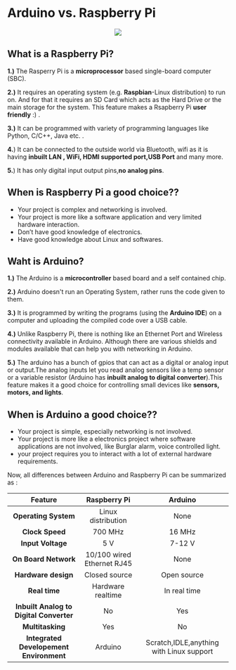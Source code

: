 # Arduino vs. Raspberry Pi

<p align="center"> 
<img src="https://user-images.githubusercontent.com/35935951/36996808-b942568e-20dd-11e8-96ad-61d7ee64a5fa.jpg">
</p>



## What is a Raspberry Pi?

**1.)**  The Rasperry Pi is a **microprocessor** based single-board computer (SBC).  

**2.)**  It requires an operating system (e.g. **Raspbian**-Linux distribution) to run on. And for that it requires an SD Card which acts as the Hard Drive or the main storage for the system. This feature makes a Rsapberry Pi **user friendly** :) .  

**3.)**  It can be programmed with variety of programming languages like Python, C/C++, Java etc. .  

**4.**)  It can be connected to the outside world via Bluetooth, wifi as it is having **inbuilt LAN , WiFi, HDMI supported port,USB Port** and many more.  

**5.**)  It has only digital input output pins,**no analog pins**.  

## When is Raspberry Pi a good choice??

* Your project is complex and networking is involved.  
* Your project is more like a software application and very limited hardware interaction.  
* Don’t have good knowledge of electronics.  
* Have good knowledge about Linux and softwares.  
 

## Waht is Arduino?

**1.)**  The Arduino is a **microcontroller** based board and a self contained chip.  

**2.)**  Arduino doesn't run an Operating System, rather runs the code given to them.  

**3.)**  It is programmed by writing the programs (using the **Arduino IDE**) on a computer and uploading the compiled code over a USB cable.  

**4.)**  Unlike Raspberry Pi, there is nothing like an Ethernet Port and Wireless connectivity available in Arduino. Although there are various shields and modules available that can help you with networking in Arduino.  

**5.)**  The arduino has a bunch of gpios that can act as a digital or analog input or output.The analog inputs let you read analog sensors like a temp sensor or a variable resistor (Arduino has **inbuilt analog to digital converter**).This feature makes it a good choice for controlling small devices like **sensors, motors, and lights**.  

## When is Arduino a good choice??

* Your project is simple, especially networking is not involved.  
* Your project is more like a electronics project where software applications are not involved, like Burglar alarm, voice controlled light.  
* your project requires you to interact with a lot of external hardware requirements.  
 
Now, all differences between Arduino and Raspberry Pi can be summarized as :  

|**Feature**|**Raspberry Pi**|**Arduino**|
|:-----------:|:----------------:|:----------:|
|**Operating System**|Linux distribution|None|
|**Clock Speed**|	700 MHz|	16 MHz|
|**Input Voltage**|5 V| 7-12 V|
|**On Board Network**|10/100 wired Ethernet RJ45	|None	|
|**Hardware design**|	Closed source|	Open source|
|**Real time**|	Hardware realtime|	In real time|
|**Inbuilt Analog to Digital Converter**|	No	|Yes|
|**Multitasking**|Yes|No|
|**Integrated Developement Environment**|Arduino|Scratch,IDLE,anything with Linux support|
